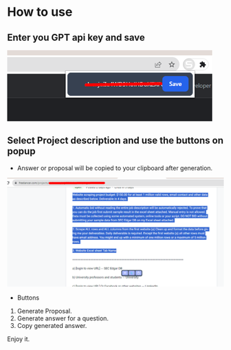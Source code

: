 # How to use

## Enter you GPT api key and save

![enter api key](./images/enter-api-key.png)

## Select Project description and use the buttons on popup 
- Answer or proposal will be copied to your clipboard after generation.

![use the popup](./images/use.png)
- Buttons
 1. Generate Proposal.
 2. Generate answer for a question.
 3. Copy generated answer.

Enjoy it.
